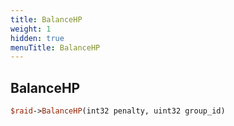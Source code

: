 ```yaml
---
title: BalanceHP
weight: 1
hidden: true
menuTitle: BalanceHP
---
```

## BalanceHP
```perl
$raid->BalanceHP(int32 penalty, uint32 group_id)
```